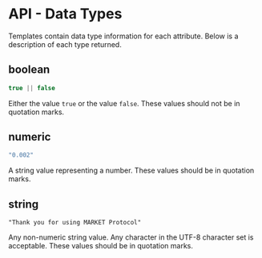 # API - Data Types

Templates contain data type information for each attribute. Below is a description of each type
returned.

## boolean

```javascript
true || false
```

Either the value `true` or the value `false`. These values should not be in quotation marks.

## numeric

```javascript
"0.002"
```

A string value representing a number. These values should be in quotation marks.

## string

```javacript
"Thank you for using MARKET Protocol"
```

Any non-numeric string value. Any character in the UTF-8 character set is acceptable. These values
should be in quotation marks.

